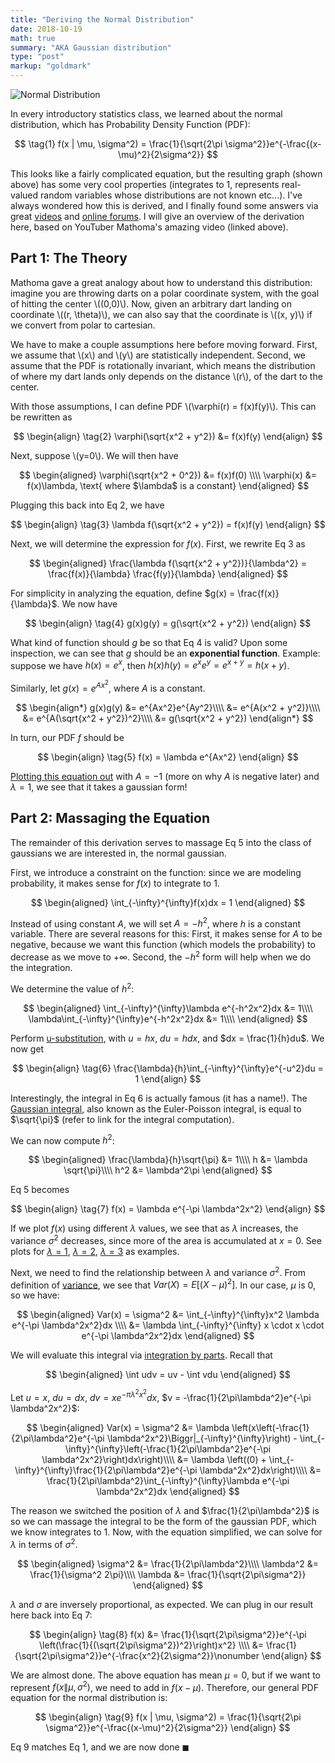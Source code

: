 ```yaml
---
title: "Deriving the Normal Distribution"
date: 2018-10-19
math: true
summary: "AKA Gaussian distribution"
type: "post"
markup: "goldmark"
---
```


![Normal Distribution](https://upload.wikimedia.org/wikipedia/commons/thumb/7/74/Normal_Distribution_PDF.svg/525px-Normal_Distribution_PDF.svg.png)

In every introductory statistics class, we learned about the normal distribution, which has Probability Density Function (PDF):

$$
\tag{1} f(x | \mu, \sigma^2) = \frac{1}{\sqrt{2\pi \sigma^2}}e^{-\frac{(x-\mu)^2}{2\sigma^2}}
$$

This looks like a fairly complicated equation, but the resulting graph (shown above) has some very cool properties (integrates to 1, represents real-valued random variables whose distributions are not known etc...). I've always wondered how this is derived, and I finally found some answers via great [videos](https://www.youtube.com/watch?v=cTyPuZ9-JZ0) and [online forums](https://math.stackexchange.com/questions/384893/how-was-the-normal-distribution-derived). I will give an overview of the derivation here, based on YouTuber Mathoma's amazing video (linked above).

## Part 1: The Theory

Mathoma gave a great analogy about how to understand this distribution: imagine you are throwing darts on a polar coordinate system, with the goal of hitting the center \\((0,0)\\). Now, given an arbitrary dart landing on coordinate \\((r, \theta)\\), we can also say that the coordinate is \\((x, y)\\) if we convert from polar to cartesian. 

We have to make a couple assumptions here before moving forward. First, we assume that \\(x\\) and \\(y\\) are statistically independent. Second, we assume that the PDF is rotationally invariant, which means the distribution of where my dart lands only depends on the distance \\(r\\), of the dart to the center.

With those assumptions, I can define PDF \\(\varphi(r) = f(x)f(y)\\). This can be rewritten as 

$$
\begin{align}
    \tag{2} \varphi(\sqrt{x^2 + y^2}) &= f(x)f(y)
\end{align}
$$

Next, suppose \\(y=0\\). We will then have

$$
\begin{aligned}
    \varphi(\sqrt{x^2 + 0^2}) &= f(x)f(0) \\\\
    \varphi(x) &= f(x)\lambda, \text{ where $\lambda$ is a constant}
\end{aligned}
$$

Plugging this back into Eq 2, we have

$$
\begin{align}
    \tag{3} \lambda f(\sqrt{x^2 + y^2}) = f(x)f(y)
\end{align}
$$

Next, we will determine the expression for $f(x)$. First, we rewrite Eq 3 as

$$
\begin{aligned}
    \frac{\lambda f(\sqrt{x^2 + y^2})}{\lambda^2} = \frac{f(x)}{\lambda} \frac{f(y)}{\lambda}
\end{aligned}
$$

For simplicity in analyzing the equation, define $g(x) = \frac{f(x)}{\lambda}$. We now have

$$
\begin{align}
    \tag{4} g(x)g(y) = g(\sqrt{x^2 + y^2})
\end{align}
$$

What kind of function should $g$ be so that Eq 4 is valid? Upon some inspection, we can see that $g$ should be an **exponential function**. Example: suppose we have $h(x) = e^x$, then $h(x)h(y) = e^xe^y = e^{x+y} = h(x+y)$.

Similarly, let $g(x) = e^{Ax^2}$, where $A$ is a constant.

$$
\begin{align*}
    g(x)g(y) &= e^{Ax^2}e^{Ay^2}\\\\
    &= e^{A(x^2 + y^2)}\\\\
    &= e^{A(\sqrt{x^2 + y^2})^2}\\\\
    &= g(\sqrt{x^2 + y^2})
\end{align*}
$$

In turn, our PDF $f$ should be

$$
\begin{align}
    \tag{5} f(x) = \lambda e^{Ax^2}
\end{align}
$$

[Plotting this equation out](https://www.desmos.com/calculator/hhsa3qpffi) with $A=-1$ (more on why $A$ is negative later) and $\lambda=1$, we see that it takes a gaussian form!

## Part 2: Massaging the Equation

The remainder of this derivation serves to massage Eq 5 into the class of gaussians we are interested in, the normal gaussian.

First, we introduce a constraint on the function: since we are modeling probability, it makes sense for $f(x)$ to integrate to $1$.

$$
\begin{aligned}
\int_{-\infty}^{\infty}f(x)dx = 1
\end{aligned}
$$

Instead of using constant $A$, we will set $A = -h^2$, where $h$ is a constant variable. There are several reasons for this: First, it makes sense for $A$ to be negative, because we want this function (which models the probability) to decrease as we move to $+\infty$. Second, the $-h^2$ form will help when we do the integration.

We determine the value of $h^2$:

$$
\begin{aligned}
\int_{-\infty}^{\infty}\lambda e^{-h^2x^2}dx &= 1\\\\
\lambda\int_{-\infty}^{\infty}e^{-h^2x^2}dx &= 1\\\\
\end{aligned}
$$

Perform [u-substitution](https://www.wikiwand.com/en/Integration_by_substitution), with $u = hx$, $du = hdx$, and $dx = \frac{1}{h}du$. We now get

$$
\begin{align}
\tag{6} \frac{\lambda}{h}\int_{-\infty}^{\infty}e^{-u^2}du = 1
\end{align}
$$

Interestingly, the integral in Eq 6 is actually famous (it has a name!). The [Gaussian integral](https://en.wikipedia.org/wiki/Gaussian_integral), also known as the Euler-Poisson integral, is equal to $\sqrt{\pi}$ (refer to link for the integral computation).

We can now compute $h^2$:

$$
\begin{aligned}
\frac{\lambda}{h}\sqrt{\pi} &= 1\\\\
h &= \lambda \sqrt{\pi}\\\\
h^2 &= \lambda^2\pi
\end{aligned}
$$

Eq 5 becomes

$$
\begin{align}
\tag{7} f(x) = \lambda e^{-\pi \lambda^2x^2}
\end{align}
$$

If we plot $f(x)$ using different $\lambda$ values, we see that as $\lambda$ increases, the variance $\sigma^2$ decreases, since more of the area is accumulated at $x=0$. See plots for [$\lambda=1$](https://www.desmos.com/calculator/lszecvqlgt), [$\lambda=2$](https://www.desmos.com/calculator/jpwcwodqef), [$\lambda=3$](https://www.desmos.com/calculator/uzdhdukutz) as examples.

Next, we need to find the relationship between $\lambda$ and variance $\sigma^2$. From definition of [variance](https://www.wikiwand.com/en/Variance), we see that $Var(X) = E[(X - \mu)^2]$. In our case, $\mu$ is 0, so we have:

$$
\begin{aligned}
Var(x) = \sigma^2 &= \int_{-\infty}^{\infty}x^2 \lambda e^{-\pi \lambda^2x^2}dx \\\\
&= \lambda \int_{-\infty}^{\infty} x \cdot x \cdot e^{-\pi \lambda^2x^2}dx
\end{aligned}
$$

We will evaluate this integral via [integration by parts](https://www.wikiwand.com/en/Integration_by_parts). Recall that

$$
\begin{aligned}
\int udv = uv - \int vdu
\end{aligned}
$$

Let $u = x$, $du = dx$, $dv = xe^{-\pi \lambda^2x^2}dx$, $v = -\frac{1}{2\pi\lambda^2}e^{-\pi \lambda^2x^2}$:

$$
\begin{aligned}
Var(x) = \sigma^2 &= \lambda \left(x\left(-\frac{1}{2\pi\lambda^2}e^{-\pi \lambda^2x^2}\Biggr|_{-\infty}^{\infty}\right) - \int_{-\infty}^{\infty}\left(-\frac{1}{2\pi\lambda^2}e^{-\pi \lambda^2x^2}\right)dx\right)\\\\
&= \lambda \left((0) + \int_{-\infty}^{\infty}\frac{1}{2\pi\lambda^2}e^{-\pi \lambda^2x^2}dx\right)\\\\
&= \frac{1}{2\pi\lambda^2}\int_{-\infty}^{\infty}\lambda e^{-\pi \lambda^2x^2}dx
\end{aligned}
$$

The reason we switched the position of $\lambda$ and $\frac{1}{2\pi\lambda^2}$ is so we can massage the integral to be the form of the gaussian PDF, which we know integrates to 1. Now, with the equation simplified, we can solve for $\lambda$ in terms of $\sigma^2$.

$$
\begin{aligned}
\sigma^2 &= \frac{1}{2\pi\lambda^2}\\\\
\lambda^2 &= \frac{1}{\sigma^2 2\pi}\\\\
\lambda &= \frac{1}{\sqrt{2\pi\sigma^2}}
\end{aligned}
$$

$\lambda$ and $\sigma$ are inversely proportional, as expected. We can plug in our result here back into Eq 7:

$$
\begin{align}
\tag{8} f(x) &= \frac{1}{\sqrt{2\pi\sigma^2}}e^{-\pi \left(\frac{1}{(\sqrt{2\pi\sigma^2})^2}\right)x^2} \\\\
&= \frac{1}{\sqrt{2\pi\sigma^2}}e^{-\frac{x^2}{2\sigma^2}}\nonumber
\end{align}
$$

We are almost done. The above equation has mean $\mu = 0$, but if we want to represent $f(x\|\mu, \sigma^2)$, we need to add in $f(x-\mu)$. Therefore, our general PDF equation for the normal distribution is:

$$
\begin{align}
\tag{9} f(x | \mu, \sigma^2) = \frac{1}{\sqrt{2\pi \sigma^2}}e^{-\frac{(x-\mu)^2}{2\sigma^2}}
\end{align}
$$

Eq 9 matches Eq 1, and we are now done $\blacksquare$
